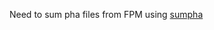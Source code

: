 Need to sum pha files from FPM using [sumpha](https://heasarc.gsfc.nasa.gov/lheasoft/ftools/fhelp/sumpha.txt)
